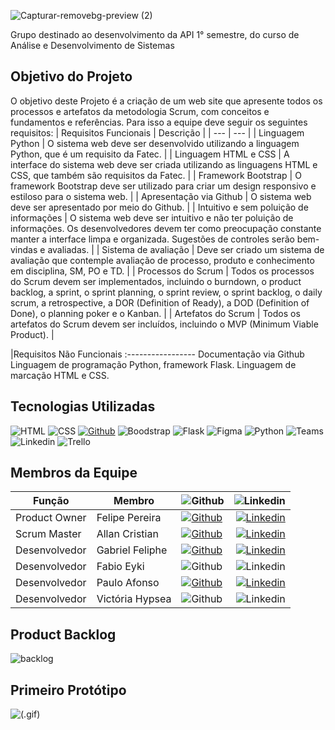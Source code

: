 ![Capturar-removebg-preview (2)](https://user-images.githubusercontent.com/126684518/229307501-9b2a0ddb-8fc7-492e-877c-ccb4cbb66eb6.png)


Grupo destinado ao desenvolvimento da API 1° semestre, do curso de Análise e Desenvolvimento de Sistemas

## Objetivo do Projeto
O objetivo deste Projeto é a criação de um web site que apresente todos os processos e artefatos da metodologia Scrum, com conceitos e fundamentos e referências.
Para isso a equipe deve seguir os seguintes requisitos:
| Requisitos Funcionais | Descrição |
| --- | --- |
| Linguagem Python | O sistema web deve ser desenvolvido utilizando a linguagem Python, que é um requisito da Fatec. |
| Linguagem HTML e CSS | A interface do sistema web deve ser criada utilizando as linguagens HTML e CSS, que também são requisitos da Fatec. |
| Framework Bootstrap | O framework Bootstrap deve ser utilizado para criar um design responsivo e estiloso para o sistema web. |
| Apresentação via Github | O sistema web deve ser apresentado por meio do Github. |
| Intuitivo e sem poluição de informações | O sistema web deve ser intuitivo e não ter poluição de informações. Os desenvolvedores devem ter como preocupação constante manter a interface limpa e organizada. Sugestões de controles serão bem-vindas e avaliadas. |
| Sistema de avaliação | Deve ser criado um sistema de avaliação que contemple avaliação de processo, produto e conhecimento em disciplina, SM, PO e TD. |
| Processos do Scrum | Todos os processos do Scrum devem ser implementados, incluindo o burndown, o product backlog, a sprint, o sprint planning, o sprint review, o sprint backlog, o daily scrum, a retrospective, a DOR (Definition of Ready), a DOD (Definition of Done), o planning poker e o Kanban. |
| Artefatos do Scrum | Todos os artefatos do Scrum devem ser incluídos, incluindo o MVP (Minimum Viable Product). |


|Requisitos Não Funcionais
:-----------------
Documentação via Github
Linguagem de programação Python, framework Flask.
Linguagem de marcação HTML e CSS.


## Tecnologias Utilizadas

![HTML](https://img.shields.io/badge/HTML5-E34F26?style=for-the-badge&logo=html5&logoColor=white)
![CSS](https://img.shields.io/badge/CSS-239120?&style=for-the-badge&logo=css3&logoColor=white)
[![Github](https://img.shields.io/badge/GitHub-100000?style=for-the-badge&logo=github&logoColor=white)](https://github.com/felipereira10/API-Code-6-Wave-/blob/main/README.md)
![Boodstrap](https://img.shields.io/badge/Bootstrap-563D7C?style=for-the-badge&logo=bootstrap&logoColor=white)
![Flask](https://img.shields.io/badge/Flask-000000?style=for-the-badge&logo=flask&logoColor=white)
![Figma](https://img.shields.io/badge/Figma-F24E1E?style=for-the-badge&logo=figma&logoColor=white) 
![Python](https://img.shields.io/badge/Python-14354C?style=for-the-badge&logo=python&logoColor=white)
![Teams](https://img.shields.io/badge/Microsoft_Teams-6264A7?style=for-the-badge&logo=microsoft-teams&logoColor=white)
![Linkedin](https://img.shields.io/badge/LinkedIn-0077B5?style=for-the-badge&logo=linkedin&logoColor=white)
![Trello](https://img.shields.io/badge/Trello-0052CC?style=for-the-badge&logo=trello&logoColor=white)

## Membros da Equipe
 
Função        | Membro         | ![Github](https://img.shields.io/badge/GitHub-100000?style=for-the-badge&logo=github&logoColor=white) | ![Linkedin](https://img.shields.io/badge/LinkedIn-0077B5?style=for-the-badge&logo=linkedin&logoColor=white)
--------------|----------------|----------|-------------:
Product Owner | Felipe Pereira |[![Github](https://img.shields.io/badge/GitHub-100000?style=for-the-badge&logo=github&logoColor=white)](https://github.com/felipereira10/-Code-6-Wave-) | [![Linkedin](https://img.shields.io/badge/LinkedIn-0077B5?style=for-the-badge&logo=linkedin&logoColor=white)](https://www.linkedin.com/in/felipe-pereira-638370172/)
Scrum Master  | Allan Cristian |[![Github](https://img.shields.io/badge/GitHub-100000?style=for-the-badge&logo=github&logoColor=white)](https://github.com/AllanCristian27) | [![Linkedin](https://img.shields.io/badge/LinkedIn-0077B5?style=for-the-badge&logo=linkedin&logoColor=white)](https://www.linkedin.com/in/allancristian95)|
Desenvolvedor | Gabriel Feliphe |[![Github](https://img.shields.io/badge/GitHub-100000?style=for-the-badge&logo=github&logoColor=white)]( https://github.com/FelipheGin)|  [![Linkedin](https://img.shields.io/badge/LinkedIn-0077B5?style=for-the-badge&logo=linkedin&logoColor=white)](https://www.linkedin.com/in/gabriel-santos-350249184/)
Desenvolvedor | Fabio Eyki |![Github](https://img.shields.io/badge/GitHub-100000?style=for-the-badge&logo=github&logoColor=white)| ![Linkedin](https://img.shields.io/badge/LinkedIn-0077B5?style=for-the-badge&logo=linkedin&logoColor=white)
Desenvolvedor |  Paulo Afonso |[![Github](https://img.shields.io/badge/GitHub-100000?style=for-the-badge&logo=github&logoColor=white)](https://github.com/PauloCruz34) | [![Linkedin](https://img.shields.io/badge/LinkedIn-0077B5?style=for-the-badge&logo=linkedin&logoColor=white)](https://www.linkedin.com/in/paulo-afonso-cruz-304256174/)
Desenvolvedor |  Victória Hypsea |![Github](https://img.shields.io/badge/GitHub-100000?style=for-the-badge&logo=github&logoColor=white) | ![Linkedin](https://img.shields.io/badge/LinkedIn-0077B5?style=for-the-badge&logo=linkedin&logoColor=white)
## Product Backlog

![backlog](https://user-images.githubusercontent.com/126684223/231456961-10165d6b-92dc-4a9f-938e-648ba3d91262.jpeg)

## Primeiro Protótipo
![(.gif)](https://github.com/felipereira10/API-Code-6-Wave-/blob/main/SITE%20SCRUM%20GIF%20(1).gif)


